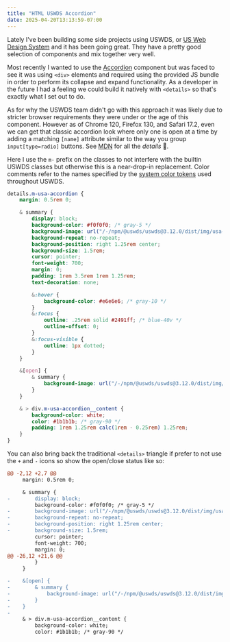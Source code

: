 ```yaml
---
title: "HTML USWDS Accordion"
date: 2025-04-20T13:13:59-07:00
---
```


Lately I've been building some side projects using USWDS, or [US Web Design System](https://designsystem.digital.gov/) and it has been going great.
They have a pretty good selection of components and mix together very well.

Most recently I wanted to use the [Accordion](https://designsystem.digital.gov/components/accordion/) component but was faced to see it was using `<div>` elements
and required using the provided JS bundle in order to perform its collapse and expand functionality. As a developer in the future I had a feeling we could build
it natively with `<details>` so that's exactly what I set out to do.

As for why the USWDS team didn't go with this approach it was likely due to stricter browser requirements they were under or the age of this component. However as of
Chrome 120, Firefox 130, and Safari 17.2, even we can get that classic accordion look where only one is open at a time by adding a matching `[name]` attribute similar
to the way you group `input[type=radio]` buttons. See [MDN](https://developer.mozilla.org/en-US/docs/Web/HTML/Reference/Elements/details) for all the *details* 🥁.

Here I use the `m-` prefix on the classes to not interfere with the builtin USWDS classes but otherwise this is a near-drop-in replacement. Color comments refer
to the names specified by the [system color tokens](https://designsystem.digital.gov/design-tokens/color/system-tokens/) used throughout USWDS.

```css
details.m-usa-accordion {
    margin: 0.5rem 0;

    & summary {
        display: block;
        background-color: #f0f0f0; /* gray-5 */
        background-image: url("/-/npm/@uswds/uswds@3.12.0/dist/img/usa-icons/add.svg"), linear-gradient(transparent, transparent);
        background-repeat: no-repeat;
        background-position: right 1.25rem center;
        background-size: 1.5rem;
        cursor: pointer;
        font-weight: 700;
        margin: 0;
        padding: 1rem 3.5rem 1rem 1.25rem;
        text-decoration: none;

        &:hover {
            background-color: #e6e6e6; /* gray-10 */
        }
        &:focus {
            outline: .25rem solid #2491ff; /* blue-40v */
            outline-offset: 0;
        }
        &:focus-visible {
            outline: 1px dotted;
        }
    }

    &[open] {
        & summary {
            background-image: url("/-/npm/@uswds/uswds@3.12.0/dist/img/usa-icons/remove.svg"), linear-gradient(transparent, transparent);
        }
    }

    & > div.m-usa-accordion__content {
        background-color: white;
        color: #1b1b1b; /* gray-90 */
        padding: 1rem 1.25rem calc(1rem - 0.25rem) 1.25rem;
    }
}
```

You can also bring back the traditional `<details>` triangle if prefer to not use the `+` and `-` icons so show the open/close status like so:

```diff
@@ -2,12 +2,7 @@
     margin: 0.5rem 0;

     & summary {
-        display: block;
         background-color: #f0f0f0; /* gray-5 */
-        background-image: url("/-/npm/@uswds/uswds@3.12.0/dist/img/usa-icons/add.svg"), linear-gradient(transparent, transparent);
-        background-repeat: no-repeat;
-        background-position: right 1.25rem center;
-        background-size: 1.5rem;
         cursor: pointer;
         font-weight: 700;
         margin: 0;
@@ -26,12 +21,6 @@
         }
     }

-    &[open] {
-        & summary {
-            background-image: url("/-/npm/@uswds/uswds@3.12.0/dist/img/usa-icons/remove.svg"), linear-gradient(transparent, transparent);
-        }
-    }
-
     & > div.m-usa-accordion__content {
         background-color: white;
         color: #1b1b1b; /* gray-90 */
```

